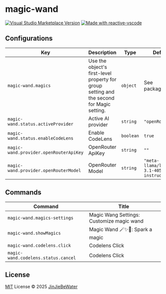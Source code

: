 # magic-wand

<a href="https://marketplace.visualstudio.com/items?itemName=JinJieBeWater.magic-wand" target="__blank"><img src="https://img.shields.io/visual-studio-marketplace/v/JinJieBeWater.magic-wand.svg?color=eee&amp;label=VS%20Code%20Marketplace&logo=visual-studio-code" alt="Visual Studio Marketplace Version" /></a>
<a href="https://kermanx.github.io/reactive-vscode/" target="__blank"><img src="https://img.shields.io/badge/made_with-reactive--vscode-%23007ACC?style=flat&labelColor=%23229863"  alt="Made with reactive-vscode" /></a>

## Configurations

<!-- configs -->
| Key                                    | Description                                                                               | Type      | Default                                     |
| -------------------------------------- | ----------------------------------------------------------------------------------------- | --------- | ------------------------------------------- |
| `magic-wand.magics`                    | Use the object's first-level property for group setting and the second for Magic setting. | `object`  | See package.json                            |
| `magic-wand.status.activeProvider`     | Active AI provider                                                                        | `string`  | `"openRouter"`                              |
| `magic-wand.status.enableCodeLens`     | Enable CodeLens                                                                           | `boolean` | `true`                                      |
| `magic-wand.provider.openRouterApiKey` | OpenRouter ApiKey                                                                         | `string`  | `""`                                        |
| `magic-wand.provider.openRouterModel`  | OpenRouter Model                                                                          | `string`  | `"meta-llama/llama-3.1-405b-instruct:free"` |
<!-- configs -->

## Commands

<!-- commands -->
| Command                             | Title                                     |
| ----------------------------------- | ----------------------------------------- |
| `magic-wand.magics-settings`        | Magic Wang Settings: Customize magic wand |
| `magic-wand.showMagics`             | Magic Wand 🪄✨🔮: Spark a magic           |
| `magic-wand.codelens.click`         | Codelens Click                            |
| `magic-wand.codelens.status.cancel` | Codelens Click                            |
<!-- commands -->

## License

[MIT](./LICENSE.md) License © 2025 [JinJieBeWater](https://github.com/JinJieBeWater)
